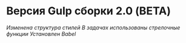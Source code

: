 # Версия Gulp сборки 2.0 (BETA)
_Изменена структура стилей_
_В задачах использованы стрелочные функции_
_Установлен Babel_
